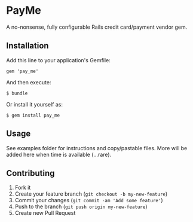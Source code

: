 # PayMe

A no-nonsense, fully configurable Rails credit card/payment vendor gem.

## Installation

Add this line to your application's Gemfile:

    gem 'pay_me'

And then execute:

    $ bundle

Or install it yourself as:

    $ gem install pay_me

## Usage

See examples folder for instructions and copy/pastable files. More will be added here when time is available (...rare).

## Contributing

1. Fork it
2. Create your feature branch (`git checkout -b my-new-feature`)
3. Commit your changes (`git commit -am 'Add some feature'`)
4. Push to the branch (`git push origin my-new-feature`)
5. Create new Pull Request
